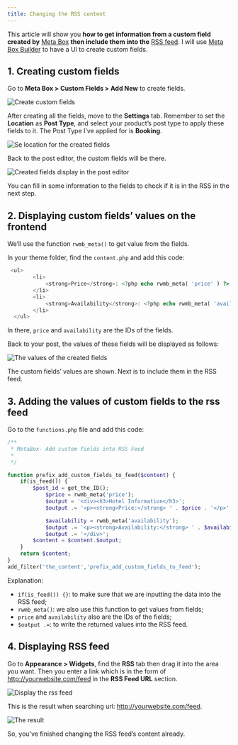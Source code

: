 ```yaml
---
title: Changing the RSS content
---
```


This article will show you **how to get information from a custom field created by** [Meta Box](https://wordpress.org/plugins/meta-box/) **then include them into the** [RSS feed](https://gretathemes.com/rss-feed-applications-wordpress/). I will use [Meta Box Builder](https://metabox.io/plugins/meta-box-builder/?swcfpc=1) to have a UI to create custom fields.

## 1. Creating custom fields

Go to **Meta Box > Custom Fields > Add New** to create fields.

![Create custom fields](https://i.imgur.com/YqBrdhd.png)

After creating all the fields, move to the **Settings** tab. Remember to set the **Location** as **Post Type**, and select your product’s post type to apply these fields to it. The Post Type I’ve applied for is **Booking**.

![Se location for the created fields](https://i.imgur.com/VzyIi7J.png)

Back to the post editor, the custom fields will be there.

![Created fields display in the post editor](https://i.imgur.com/FimNykY.png)

You can fill in some information to the fields to check if it is in the RSS in the next step.

## 2. Displaying custom fields’ values on the frontend

We’ll use the function `rwmb_meta()` to get value from the fields.

In your theme folder, find the `content.php` and add this code:

```php
 <ul>
        <li>
            <strong>Price</strong>: <?php echo rwmb_meta( 'price' ) ?>
        </li>
        <li>
            <strong>Availability</strong>: <?php echo rwmb_meta( 'availability' ) ?>
        </li>
  </ul>
```
In there, `price` and `availability` are the IDs of the fields.

Back to your post, the values of these fields will be displayed as follows:

![The values of the created fields](https://i.imgur.com/X3UragY.png)

The custom fields’ values are shown. Next is to include them in the RSS feed.

## 3. Adding the values of custom fields to the rss feed 

Go to the `functions.php` file and add this code:

```php
/**
 * MetaBox- Add custom fields into RSS Feed
 *
 */

function prefix_add_custom_fields_to_feed($content) {
    if(is_feed()) {
        $post_id = get_the_ID();
            $price = rwmb_meta('price');
            $output = '<div><h3>Hotel Information</h3>';
            $output .= '<p><strong>Price:</strong> ' . $price . '</p>';

            $availability = rwmb_meta('availability');
            $output .= '<p><strong>Availability:</strong> ' . $availability . '</p>';
            $output .= '</div>';
        $content = $content.$output;
    }
    return $content;
}
add_filter('the_content','prefix_add_custom_fields_to_feed');
```
Explanation:

* `if(is_feed()) {}`: to make sure that we are inputting the data into the RSS feed;
* `rwmb_meta()`: we also use this function to get values from fields;
* `price` and `availability` also are the IDs of the fields;
* `$output .=`: to write the returned values into the RSS feed.

## 4. Displaying RSS feed

Go to **Appearance > Widgets**, find the **RSS** tab then drag it into the area you want. Then you enter a link which is in the form of http://yourwebsite.com/feed in the **RSS Feed URL** section.

![Display the rss feed](https://i.imgur.com/sppBE9h.png)

This is the result when searching url: http://yourwebsite.com/feed.

![The result](https://i.imgur.com/G5AqMFZ.png)

So, you’ve finished changing the RSS feed’s content already.
